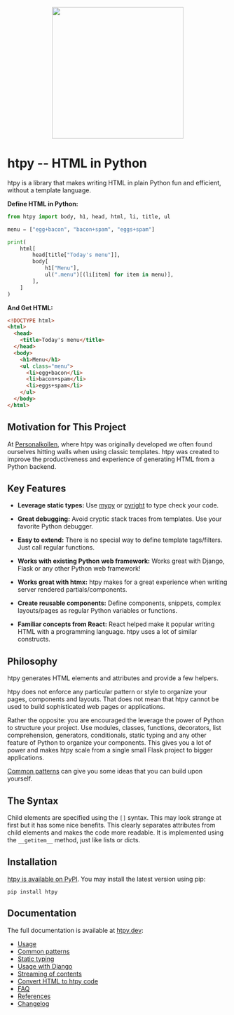 <p align="center">
    <img src="https://htpy.dev/assets/htpy.webp" width="300">
</p>

# htpy -- HTML in Python

htpy is a library that makes writing HTML in plain Python fun and efficient,
without a template language.

**Define HTML in Python:**

```python
from htpy import body, h1, head, html, li, title, ul

menu = ["egg+bacon", "bacon+spam", "eggs+spam"]

print(
    html[
        head[title["Today's menu"]],
        body[
            h1["Menu"],
            ul(".menu")[(li[item] for item in menu)],
        ],
    ]
)
```

**And Get HTML:**

```html
<!DOCTYPE html>
<html>
  <head>
    <title>Today's menu</title>
  </head>
  <body>
    <h1>Menu</h1>
    <ul class="menu">
      <li>egg+bacon</li>
      <li>bacon+spam</li>
      <li>eggs+spam</li>
    </ul>
  </body>
</html>
```

## Motivation for This Project

At [Personalkollen](https://personalkollen.se/start/), where htpy was originally
developed we often found ourselves hitting walls when using classic templates.
htpy was created to improve the productiveness and experience of generating HTML
from a Python backend.

## Key Features

- **Leverage static types:** Use [mypy](https://mypy.readthedocs.io/en/stable/) or [pyright](https://github.com/microsoft/pyright) to type check your code.

- **Great debugging:** Avoid cryptic stack traces from templates. Use your favorite Python debugger.

- **Easy to extend:** There is no special way to define template tags/filters. Just call regular functions.

- **Works with existing Python web framework:** Works great with Django, Flask or any other Python web framework!

- **Works great with htmx:** htpy makes for a great experience when writing server rendered partials/components.

- **Create reusable components:** Define components, snippets, complex layouts/pages as regular Python variables or functions.

- **Familiar concepts from React:** React helped make it popular writing HTML with a programming language. htpy uses a lot of similar constructs.

## Philosophy

htpy generates HTML elements and attributes and provide a few helpers.

htpy does not enforce any particular pattern or style to organize
your pages, components and layouts. That does not mean that htpy cannot be used
to build sophisticated web pages or applications.

Rather the opposite: you are encouraged the leverage the power of Python to
structure your project. Use modules, classes, functions, decorators, list
comprehension, generators, conditionals, static typing and any other feature of
Python to organize your components. This gives you a lot of power and makes htpy
scale from a single small Flask project to bigger applications.

[Common patterns](https://htpy.dev/common-patterns/) can give you some ideas
that you can build upon yourself.

## The Syntax

Child elements are specified using the `[]` syntax. This may look strange at
first but it has some nice benefits. This clearly separates attributes from
child elements and makes the code more readable. It is implemented using the
`__getitem__` method, just like lists or dicts.

## Installation

[htpy is available on PyPI](https://pypi.org/project/htpy/). You may install the latest version using pip:

```
pip install htpy
```

## Documentation

The full documentation is available at [htpy.dev](https://htpy.dev):

- [Usage](https://htpy.dev/usage/)
- [Common patterns](https://htpy.dev/common-patterns/)
- [Static typing](https://htpy.dev/static-typing/)
- [Usage with Django](https://htpy.dev/django/)
- [Streaming of contents](https://htpy.dev/streaming/)
- [Convert HTML to htpy code](https://htpy.dev/html2htpy/)
- [FAQ](https://htpy.dev/faq/)
- [References](https://htpy.dev/references/)
- [Changelog](https://htpy.dev/changelog/)
